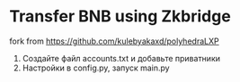 # Transfer BNB using Zkbridge
fork from
https://github.com/kulebyakaxd/polyhedraLXP

1. Создайте файл accounts.txt и добавьте приватники
2. Настройки в config.py, запуск main.py
